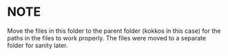 # NOTE
Move the files in this folder to the parent folder (kokkos in this case) for the paths in the files to work properly. The files were moved to a separate folder for sanity later.